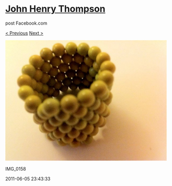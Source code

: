 # [John Henry Thompson](../README.md)
post Facebook.com

[< Previous](2011-06-05-4.md) [Next >](2011-06-05-6.md)

[![](../media/2011-06-05/Magnetic-Balls-IMG_0158.jpg)](../README.md)

IMG_0158

2011-06-05 23:43:33